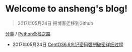 # Welcome to ansheng's blog!

> 2017年05月24日 把博客迁移到Github

[分类](#) / [Python全栈之路](#)

- 2017年05月24日 [CentOS6.6忘记密码强制破密详细过程](../article/centos-6.6-forget-the-password-to-force-the-details-of-the-process)